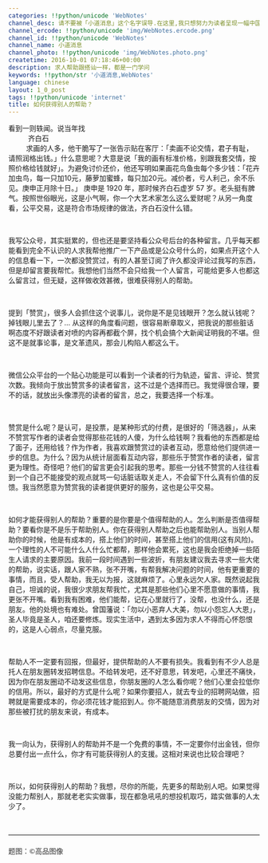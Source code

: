 ```yaml
---
categories: !!python/unicode 'WebNotes'
channel_desc: 请不要被「小道消息」这个名字误导.在这里,我只想努力为读者呈现一幅中国互联网的清明上河图.
channel_ercode: !!python/unicode 'img/WebNotes.ercode.png'
channel_id: !!python/unicode 'WebNotes'
channel_name: 小道消息
channel_photo: !!python/unicode 'img/WebNotes.photo.png'
createtime: 2016-10-01 07:18:46+00:00
description: 求人帮助跟搭讪一样，都是一门学问
keywords: !!python/str '小道消息,WebNotes'
language: chinese
layout: 1_0_post
tags: !!python/unicode 'internet'
title: 如何获得别人的帮助？
---
```

<div class="rich_media_content" id="js_content">
<p>
         看到一则轶闻。说当年找
         <span style="white-space: pre-wrap;">
          齐白石
         </span>
         求画的人多，他干脆写了一张告示贴在客厅：「卖画不论交情，君子有耻，请照润格出钱。」什么意思呢？大意是说「我的画有标准价格，别跟我套交情，按照价格给钱就好」。为避免讨价还价，他还写明如果画花鸟鱼虫每个多少钱：「花卉加虫鸟，每一只加10元，藤萝加蜜蜂，每只加20元。减价者，亏人利己，余不乐见。庚申正月除十日。」 庚申是 1920 年，那时候齐白石虚岁 57 岁。老头挺有脾气。按照世俗眼光，这是小气啊，你一个大艺术家怎么这么爱财呢？从另一角度看，公平交易，这是符合市场规律的做法，齐白石没什么错。
        </p>
<p>
<br/>
</p>
<p>
         我写公众号，其实挺累的，但也还是要坚持看公众号后台的各种留言。几乎每天都能看到完全不认识的人求我帮他推广一下产品或是公众号什么的，如果点开这个人的信息看一下，一次都没赞赏过，有的人甚至订阅了许久都没评论过我写的东西，但是却留言要我帮忙。我想他们当然不会只给我一个人留言，可能给更多人也都这么留言过，但无疑，这样做收效甚微，很难获得别人的帮助。
        </p>
<p>
<br/>
</p>
<p>
         提到「赞赏」，很多人会抓住这个说事儿，说你是不是见钱眼开？怎么就认钱呢？掉钱眼儿里去了？… 从这样的角度看问题，很容易断章取义，把我说的那些脏话啊态度不好跟读者对喷的内容再都截个屏，找个机会搞个大新闻证明我的不堪。但这不是就事论事，是文革遗风，那会儿构陷人都这么干。
        </p>
<p>
<br/>
</p>
<p>
         微信公众平台的一个贴心功能是可以看到一个读者的行为轨迹，留言、评论、赞赏次数。我倾向于放出赞赏多的读者留言，这不过是个选择而已。我觉得很合理，要不的话，就放出头像漂亮的读者的留言，总之，我要选择一个标准。
        </p>
<p>
<br/>
</p>
<p>
         赞赏是什么呢？是认可，是投票，是某种形式的付费，是很好的「筛选器」，从来不赞赏写作者的读者会觉得那些花钱的人傻，为什么给钱啊？我看他的东西都是给了面子，还用给钱？作为作者，我喜欢跟赞赏过的读者互动，愿意给他们提供进一步的信息。为什么？因为从统计层面看互动内容，那些乐于赞赏作者的读者，留言更为理性。奇怪吧？他们的留言更会引起我的思考。那些一分钱不赞赏的人往往看到一个自己不能接受的观点就骂一句话脏话取关走人，不会留下什么真有价值的反馈。我当然愿意为赞赏我的读者提供更好的服务，这也是公平交易。
        </p>
<p>
<br/>
</p>
<p>
         如何才能获得别人的帮助？重要的是你要是个值得帮助的人。怎么判断是否值得帮助？要看你是不是乐于帮助别人。你在获得别人帮助之后也能帮助别人。当别人帮助你的时候，他是有成本的，搭上他们的时间，甚至搭上他们的信用(这有风险)。一个理性的人不可能什么人什么忙都帮，那样他会累死，这也是我会拒绝掉一些陌生人请求的主要原因。我前一段时间遇到一些波折，有朋友建议我去寻求一些大佬的帮助，说实话，跟人家不熟，张不开嘴，有帮我解决问题的时间，他有更重要的事情，而且，受人帮助，我无以为报，这就麻烦了。心里永远欠人家。既然说起我自己，坦诚的说，我很少求朋友帮我忙，尤其是那些他们心里不愿意做的事情，我更张不开嘴。看到我有困难，他们能帮，记在心里就行了，没帮，也没什么，还是朋友。他的处境也有难处。曾国藩说：「勿以小恶弃人大美，勿以小怨忘人大恩」，圣人毕竟是圣人，咱还要修炼。现实生活中，遇到太多因为求人不得而心怀怨恨的，这是人心弱点，尽量克服。
        </p>
<p>
<br/>
</p>
<p>
         帮助人不一定要有回报，但最好，提供帮助的人不要有损失。我看到有不少人总是托人在朋友圈转发招聘信息。不给转发吧，还不好意思，转发吧，心里还不痛快，因为你在朋友圈动不动发这些信息，你朋友圈的人怎么看你呢？他们心里会拉低你的信用。所以，最好的方式是什么呢？如果你要招人，就去专业的招聘网站做，招聘就是需要成本的，你必须花钱才能招到人。你不能随意消费朋友的交情，因为对那些被打扰的朋友来说，有成本。
        </p>
<p>
<br/>
</p>
<p>
         我一向认为，获得别人的帮助并不是一个免费的事情，不一定要你付出金钱，但你总要付出一点什么，你才有可能获得别人的支援。这相对来说也比较合理吧？
        </p>
<p>
<br/>
</p>
<p>
         所以，如何获得别人的帮助？我想，尽你的所能，先更多的帮助别人吧。如果觉得没能力帮别人，那就老老实实做事，现在都急吼吼的想投机取巧，踏实做事的人太少了。
        </p>
<p>
<br/>
</p>
<hr style="font-family: Lato, Helvetica, Arial, freesans, clean, sans-serif; border-right-width: 0px; border-bottom-width: 0px; border-left-width: 0px; border-top-style: solid; border-top-color: rgb(234, 234, 234); height: 1px; margin-top: 1em; margin-bottom: 1em; color: rgb(51, 51, 51); white-space: normal;"/>
<p style="font-family: Lato, Helvetica, Arial, freesans, clean, sans-serif; border: 0px; margin-top: 1.5em; margin-bottom: 1.5em; outline: 0px; line-height: 1.5em; color: rgb(51, 51, 51); white-space: normal;">
         题图：©️高品图像
        </p>
<p>
<br/>
</p>
</div>